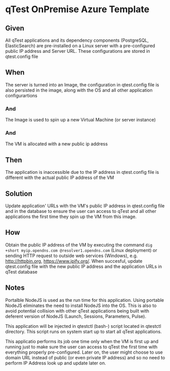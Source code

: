 # qTest OnPremise Azure Template

## Given
All qTest applications and its dependency components (PostgreSQL, ElasticSearch) are pre-installed on a Linux server with a pre-configured public IP address and Server URL.
These configurations are stored in qtest.config file

## When
The server is turned into an Image, the configuration in qtest.config file is also persisted in the image, along with the OS and all other application configurartions

### And
The Image is used to spin up a new Virtual Machine (or server instance)

### And
The VM is allocated with a new public ip address

## Then
The application is inaccessible due to the IP address in qtest.config file is different with the actual public IP address of the VM

## Solution
Update application' URLs with the VM's public IP address in qtest.config file and in the database to ensure the user can access to qTest and all other applications the first time they spin up the VM from this image.

## How
Obtain the public IP address of the VM by executing the command ```dig +short myip.opendns.com @resolver1.opendns.com``` (Linux deployment) or sending HTTP request to outside web services (Windows), e.g. http://httpbin.org, https://www.ipify.org/. When succesful, update qtest.config file with the new public IP address and the application URLs in qTest database

## Notes
Portalble NodeJS is used as the run time for this application. Using portable NodeJS eliminates the need to install NodeJS into the OS. This is also to avoid potential collision with other qTest applications being built with deferent version of NodeJS (Launch, Sessions, Parameters, Pulse).

This application will be injected in qtestctl (bash-) script located in qtestctl directory. This script runs on system start up to start all qTest applications.

This applicatio performs its job one time only when the VM is first up and running just to make sure the user can access to qTest the first time with everything properly pre-configured. Later on, the user might choose to use domain URL instead of public (or even private IP address) and so no need to perform IP Address look up and update later on.
